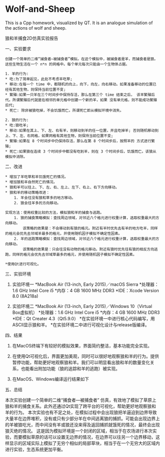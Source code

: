 # Wolf-and-Sheep
This is a Cpp homework, visualized by QT. It is an analogue simulation of the actions of wolf and sheep.

狼和羊捕食2D仿真实验报告

一、实验要求

    创建一个简单的二维“捕食者—被捕食者”模拟。在这个模拟中，被捕食者是羊，而捕食者是狼。这些生物生活在一个 n*n 的网格中。每个单元每次只能由一个生物体占据。

    1. 羊的行为:
    * 吃:为了简单起见，此处不考虑羊吃草;
    * 移动:在每一个 time 中，都随机的向上，向下，向左，向右移动。如果准备移动的位置已经有其他生物，则保持当前位置不变;
    * 繁殖:如果一只羊在三个时间步中保持存活，那么在第三个 time 结束之后， 该羊繁殖后代。所谓繁殖后代就是在相邻的单元格中创建一个新的羊，如果 没有单元格，则不能成功繁殖后代;
    * 死亡: 除非被狼吃掉，不会饥饿而亡。所谓死亡即从模拟环境中消失。

    2. 狼的行为:
    * 吃:狼吃羊;
    * 移动:如果在其上、下、左、右有羊，则移动到羊的任一位置，并且吃掉羊; 否则随机移动到上、下、左、右网格，如果网格有其他生物，则保持当前位置不变;
    * 繁殖:如果在 8 个时间步中仍保持存活，那么在第 8 个时间步后，按照羊的 方式进行繁殖;
    * 死亡:如果狼在连续 3 个时间步中都没有吃到羊，则在 3 个时间步后，饥饿而亡。该狼从模拟中消除。

二、改进

    * 增加了羊吃草和羊饥饿死亡的情况。
    * 增加狼和羊自然死亡的情况。
    * 狼和羊可以往上、下、左、右、左上、左下、右上、右下方向移动。
    * 狼和羊的移动策略改进：
        1. 羊会往没有狼和草多的地方移动。
        2. 狼会往羊多的方向移动。

    实现方法：使用权重比较的方法，模拟狼和羊的捕食与逃跑。
        1. 狼的捕食策略模拟：查找周边领域，对邻近八个格元进行权重计算，选取权重最大的方向移动。
            该策略的效果是：不会移动到有狼的格元。附近有羊时优先去有羊的地方吃羊，同样的格元会优先去邻域羊最多的格元，并使用随机因子模拟不确定性因素。
        2. 羊的逃跑策略模拟：查找周边领域，对邻近八个格元进行权重计算，选取权重最大的方向移动。
            该策略的效果是：只会往没有动物的格元移动。附近有狼时优先往有狼的相反方向逃跑，同样的格元会优先去邻域草最多的格元，并使用随机因子模拟不确定性因素。

    *使用Qt进行可视化。

三、实验环境

1. 实验环境一
    *MacBook Air (13-inch, Early 2015)／macOS Sierra
    *处理器：1.6 GHz Intel Core i5
    *内存：4 GB 1600 MHz DDR3
    *IDE：Xcode Version 8.0 (8A218a)

2. 实验环境二
    *MacBook Air (13-inch, Early 2015)／Windows 10（Virtual Box虚拟机）
    *处理器：1.6 GHz Intel Core i5
    *内存：4 GB 1600 MHz DDR3
    *IDE：Qt Creater 4.3（Qt5.9.0）
    *在实验环境一中进行核心代码编写，用ASCII显示狼和羊。
    *在实验环境二中进行可视化设计与release版编译。

四、结果

1. 在MacOS终端下有较好的模拟效果，界面简约整洁，基本功能完全实现。

2. 在使用Qt可视化后，界面更加美观，同时可以很好地观察狼和羊的行为。提供暂停功能，帮助更好地观察狼和羊。我们可以明显看出狼和羊的数量变化关系，也能看出附加功能（狼的追踪和羊的逃跑）被实现。

3. 在MacOS、Windows编译运行结果如下

五、总结

本次实验创建一个简单的二维“捕食者—被捕食者” 仿真，有效地了模拟了草原上狼和羊的捕食关系。此外还通过Qt实现了跨平台的可视化，帮助更好地观察狼和羊的行为。
本次实验也有不足之处，在模拟过程中会出现狼把羊逼迫到边界导致大量羊在边界堆积，没有或只有少部分羊在中间逃离狼的捕抓。可能会出现边界上的羊被狼吃光，而中间没有羊或狼还没来得及返回捕抓就饿死的情况，最终会出现狼灭绝的情况。
这是因为模拟环境是一个封闭的区域，相当于在农场进行本次实验，而要模拟草原的话可以设置无边界的情况，在边界可以往另一个边界移动，这样显示的区域实际上模拟了无穷个相似的局部草块，相当于在一个无穷大的区域内进行实验，生态系统更加平衡。
